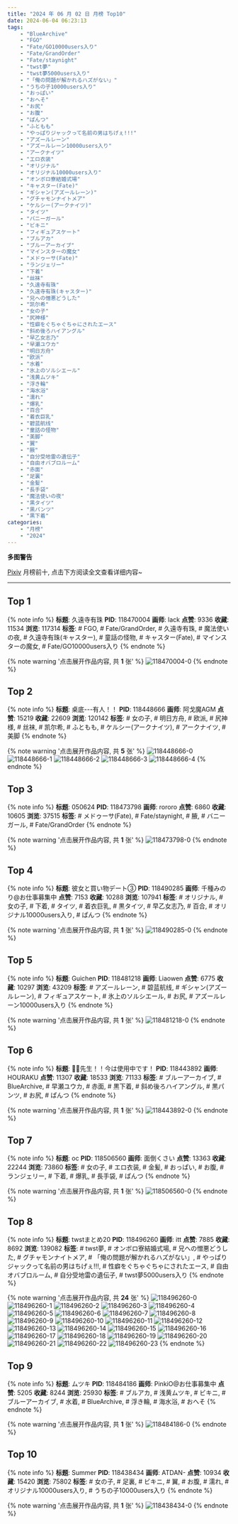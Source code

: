 ```yaml
---
title: "2024 年 06 月 02 日 月榜 Top10"
date: 2024-06-04 06:23:13
tags:
    - "BlueArchive"
    - "FGO"
    - "Fate/GO10000users入り"
    - "Fate/GrandOrder"
    - "Fate/staynight"
    - "twst夢"
    - "twst夢5000users入り"
    - "「俺の問題が解かれるハズがない」"
    - "うちの子10000users入り"
    - "おっぱい"
    - "おへそ"
    - "お尻"
    - "お腹"
    - "ぱんつ"
    - "ふともも"
    - "やっぱりジャックって名前の男はちげぇ!!!"
    - "アズールレーン"
    - "アズールレーン10000users入り"
    - "アークナイツ"
    - "エロ衣装"
    - "オリジナル"
    - "オリジナル10000users入り"
    - "オンボロ寮結婚式場"
    - "キャスター(Fate)"
    - "ギシャン(アズールレーン)"
    - "グチャモンナイトメア"
    - "ケルシー(アークナイツ)"
    - "タイツ"
    - "バニーガール"
    - "ビキニ"
    - "フィギュアスケート"
    - "ブルアカ"
    - "ブルーアーカイブ"
    - "マインスターの魔女"
    - "メドゥーサ(Fate)"
    - "ランジェリー"
    - "下着"
    - "丝袜"
    - "久遠寺有珠"
    - "久遠寺有珠(キャスター)"
    - "兄への憎悪どうした"
    - "凯尔希"
    - "女の子"
    - "尻神様"
    - "性癖をぐちゃぐちゃにされたエース"
    - "斜め後ろハイアングル"
    - "早乙女志乃"
    - "早瀬ユウカ"
    - "明日方舟"
    - "欧派"
    - "水着"
    - "氷上のソルシエール"
    - "浅黄ムツキ"
    - "浮き輪"
    - "海水浴"
    - "濡れ"
    - "爆乳"
    - "百合"
    - "着衣巨乳"
    - "碧蓝航线"
    - "童話の怪物"
    - "美脚"
    - "翼"
    - "腋"
    - "自分受地雷の遺伝子"
    - "自由オバブロルーム"
    - "赤面"
    - "足裏"
    - "金髪"
    - "長手袋"
    - "魔法使いの夜"
    - "黒タイツ"
    - "黒パンツ"
    - "黒下着"
categories:
    - "月榜"
    - "2024"
---
```


<i class="fa fa-triangle-exclamation"></i>**多图警告**<i class="fa fa-triangle-exclamation"></i>

[Pixiv](https://www.pixiv.net/) 月榜前十, 点击下方阅读全文查看详细内容~

<!-- more -->

---

## Top 1

{% note info %}
**标题**: 久遠寺有珠
**PID**: 118470004 **画师**: lack
**点赞**: 9336 **收藏**: 11534 **浏览**: 117314
**标签**: # FGO, # Fate/GrandOrder, # 久遠寺有珠, # 魔法使いの夜, # 久遠寺有珠(キャスター), # 童話の怪物, # キャスター(Fate), # マインスターの魔女, # Fate/GO10000users入り
{% endnote %}

{% note warning '点击展开作品内容, 共 **1** 张' %}
![118470004-0](https://i.pixiv.re/img-original/img/2024/05/06/00/00/30/118470004_p0.png)
{% endnote %}

## Top 2

{% note info %}
**标题**: 桌底---有人！！
**PID**: 118448666 **画师**: 阿戈魔AGM
**点赞**: 15219 **收藏**: 22609 **浏览**: 120142
**标签**: # 女の子, # 明日方舟, # 欧派, # 尻神様, # 丝袜, # 凯尔希, # ふともも, # ケルシー(アークナイツ), # アークナイツ, # 美脚
{% endnote %}

{% note warning '点击展开作品内容, 共 **5** 张' %}
![118448666-0](https://i.pixiv.re/img-original/img/2024/05/05/12/10/51/118448666_p0.jpg)
![118448666-1](https://i.pixiv.re/img-original/img/2024/05/05/12/10/51/118448666_p1.jpg)
![118448666-2](https://i.pixiv.re/img-original/img/2024/05/05/12/10/51/118448666_p2.jpg)
![118448666-3](https://i.pixiv.re/img-original/img/2024/05/05/12/10/51/118448666_p3.jpg)
![118448666-4](https://i.pixiv.re/img-original/img/2024/05/05/12/10/51/118448666_p4.jpg)
{% endnote %}

## Top 3

{% note info %}
**标题**: 050624
**PID**: 118473798 **画师**: rororo
**点赞**: 6860 **收藏**: 10605 **浏览**: 37515
**标签**: # メドゥーサ(Fate), # Fate/staynight, # 腋, # バニーガール, # Fate/GrandOrder
{% endnote %}

{% note warning '点击展开作品内容, 共 **1** 张' %}
![118473798-0](https://i.pixiv.re/img-original/img/2024/05/06/01/56/34/118473798_p0.jpg)
{% endnote %}

## Top 4

{% note info %}
**标题**: 彼女と買い物デート③
**PID**: 118490285 **画师**: 千種みのり@お仕事募集中
**点赞**: 7153 **收藏**: 10288 **浏览**: 107941
**标签**: # オリジナル, # 女の子, # 下着, # タイツ, # 着衣巨乳, # 黒タイツ, # 早乙女志乃, # 百合, # オリジナル10000users入り, # ぱんつ
{% endnote %}

{% note warning '点击展开作品内容, 共 **1** 张' %}
![118490285-0](https://i.pixiv.re/img-original/img/2024/05/06/17/22/35/118490285_p0.jpg)
{% endnote %}

## Top 5

{% note info %}
**标题**: Guichen
**PID**: 118481218 **画师**: Liaowen
**点赞**: 6775 **收藏**: 10297 **浏览**: 43209
**标签**: # アズールレーン, # 碧蓝航线, # ギシャン(アズールレーン), # フィギュアスケート, # 氷上のソルシエール, # お尻, # アズールレーン10000users入り
{% endnote %}

{% note warning '点击展开作品内容, 共 **1** 张' %}
![118481218-0](https://i.pixiv.re/img-original/img/2024/05/06/10/41/52/118481218_p0.png)
{% endnote %}

## Top 6

{% note info %}
**标题**: 💢💢先生！！今は使用中です！
**PID**: 118443892 **画师**: HOURAKU
**点赞**: 11307 **收藏**: 18533 **浏览**: 71133
**标签**: # ブルーアーカイブ, # BlueArchive, # 早瀬ユウカ, # 赤面, # 黒下着, # 斜め後ろハイアングル, # 黒パンツ, # お尻, # ぱんつ
{% endnote %}

{% note warning '点击展开作品内容, 共 **1** 张' %}
![118443892-0](https://i.pixiv.re/img-original/img/2024/05/05/08/00/08/118443892_p0.jpg)
{% endnote %}

## Top 7

{% note info %}
**标题**: oc
**PID**: 118506560 **画师**: 面倒くさい
**点赞**: 13363 **收藏**: 22244 **浏览**: 73860
**标签**: # 女の子, # エロ衣装, # 金髪, # おっぱい, # お腹, # ランジェリー, # 下着, # 爆乳, # 長手袋, # ぱんつ
{% endnote %}

{% note warning '点击展开作品内容, 共 **1** 张' %}
![118506560-0](https://i.pixiv.re/img-original/img/2024/05/07/00/57/57/118506560_p0.png)
{% endnote %}

## Top 8

{% note info %}
**标题**: twstまとめ20
**PID**: 118496260 **画师**: itt
**点赞**: 7885 **收藏**: 8692 **浏览**: 139082
**标签**: # twst夢, # オンボロ寮結婚式場, # 兄への憎悪どうした, # グチャモンナイトメア, # 「俺の問題が解かれるハズがない」, # やっぱりジャックって名前の男はちげぇ!!!, # 性癖をぐちゃぐちゃにされたエース, # 自由オバブロルーム, # 自分受地雷の遺伝子, # twst夢5000users入り
{% endnote %}

{% note warning '点击展开作品内容, 共 **24** 张' %}
![118496260-0](https://i.pixiv.re/img-original/img/2024/05/06/20/32/51/118496260_p0.png)
![118496260-1](https://i.pixiv.re/img-original/img/2024/05/06/20/32/51/118496260_p1.png)
![118496260-2](https://i.pixiv.re/img-original/img/2024/05/06/20/32/51/118496260_p2.png)
![118496260-3](https://i.pixiv.re/img-original/img/2024/05/06/20/32/51/118496260_p3.png)
![118496260-4](https://i.pixiv.re/img-original/img/2024/05/06/20/32/51/118496260_p4.png)
![118496260-5](https://i.pixiv.re/img-original/img/2024/05/06/20/32/51/118496260_p5.png)
![118496260-6](https://i.pixiv.re/img-original/img/2024/05/06/20/32/51/118496260_p6.png)
![118496260-7](https://i.pixiv.re/img-original/img/2024/05/06/20/32/51/118496260_p7.png)
![118496260-8](https://i.pixiv.re/img-original/img/2024/05/06/20/32/51/118496260_p8.png)
![118496260-9](https://i.pixiv.re/img-original/img/2024/05/06/20/32/51/118496260_p9.png)
![118496260-10](https://i.pixiv.re/img-original/img/2024/05/06/20/32/51/118496260_p10.png)
![118496260-11](https://i.pixiv.re/img-original/img/2024/05/06/20/32/51/118496260_p11.png)
![118496260-12](https://i.pixiv.re/img-original/img/2024/05/06/20/32/51/118496260_p12.png)
![118496260-13](https://i.pixiv.re/img-original/img/2024/05/06/20/32/51/118496260_p13.png)
![118496260-14](https://i.pixiv.re/img-original/img/2024/05/06/20/32/51/118496260_p14.png)
![118496260-15](https://i.pixiv.re/img-original/img/2024/05/06/20/32/51/118496260_p15.png)
![118496260-16](https://i.pixiv.re/img-original/img/2024/05/06/20/32/51/118496260_p16.png)
![118496260-17](https://i.pixiv.re/img-original/img/2024/05/06/20/32/51/118496260_p17.png)
![118496260-18](https://i.pixiv.re/img-original/img/2024/05/06/20/32/51/118496260_p18.png)
![118496260-19](https://i.pixiv.re/img-original/img/2024/05/06/20/32/51/118496260_p19.png)
![118496260-20](https://i.pixiv.re/img-original/img/2024/05/06/20/32/51/118496260_p20.png)
![118496260-21](https://i.pixiv.re/img-original/img/2024/05/06/20/32/51/118496260_p21.png)
![118496260-22](https://i.pixiv.re/img-original/img/2024/05/06/20/32/51/118496260_p22.png)
![118496260-23](https://i.pixiv.re/img-original/img/2024/05/06/20/32/51/118496260_p23.png)
{% endnote %}

## Top 9

{% note info %}
**标题**: ムツキ
**PID**: 118484186 **画师**: PinkiO@お仕事募集中
**点赞**: 5205 **收藏**: 8244 **浏览**: 25930
**标签**: # ブルアカ, # 浅黄ムツキ, # ビキニ, # ブルーアーカイブ, # 水着, # BlueArchive, # 浮き輪, # 海水浴, # おへそ
{% endnote %}

{% note warning '点击展开作品内容, 共 **1** 张' %}
![118484186-0](https://i.pixiv.re/img-original/img/2024/05/06/12/57/58/118484186_p0.png)
{% endnote %}

## Top 10

{% note info %}
**标题**: Summer
**PID**: 118438434 **画师**: ATDAN-
**点赞**: 10934 **收藏**: 15420 **浏览**: 75802
**标签**: # 女の子, # 足裏, # ビキニ, # 翼, # お腹, # 濡れ, # オリジナル10000users入り, # うちの子10000users入り
{% endnote %}

{% note warning '点击展开作品内容, 共 **1** 张' %}
![118438434-0](https://i.pixiv.re/img-original/img/2024/05/05/03/47/15/118438434_p0.png)
{% endnote %}
